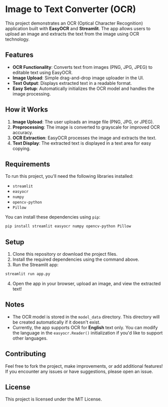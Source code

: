 
# Image to Text Converter (OCR) 

This project demonstrates an OCR (Optical Character Recognition) application built with **EasyOCR** and **Streamlit**. The app allows users to upload an image and extracts the text from the image using OCR technology.

## Features

- **OCR Functionality**: Converts text from images (PNG, JPG, JPEG) to editable text using EasyOCR.
- **Image Upload**: Simple drag-and-drop image uploader in the UI.
- **Text Output**: Displays extracted text in a readable format.
- **Easy Setup**: Automatically initializes the OCR model and handles the image processing.

## How it Works

1. **Image Upload**: The user uploads an image file (PNG, JPG, or JPEG).
2. **Preprocessing**: The image is converted to grayscale for improved OCR accuracy.
3. **OCR Extraction**: EasyOCR processes the image and extracts the text.
4. **Text Display**: The extracted text is displayed in a text area for easy copying.

## Requirements

To run this project, you'll need the following libraries installed:

- `streamlit`
- `easyocr`
- `numpy`
- `opencv-python`
- `Pillow`

You can install these dependencies using `pip`:

```bash
pip install streamlit easyocr numpy opencv-python Pillow
```

## Setup

1. Clone this repository or download the project files.
2. Install the required dependencies using the command above.
3. Run the Streamlit app:

```bash
streamlit run app.py
```

4. Open the app in your browser, upload an image, and view the extracted text!

## Notes

- The OCR model is stored in the `model_data` directory. This directory will be created automatically if it doesn't exist.
- Currently, the app supports OCR for **English** text only. You can modify the language in the `easyocr.Reader()` initialization if you'd like to support other languages.

## Contributing

Feel free to fork the project, make improvements, or add additional features! If you encounter any issues or have suggestions, please open an issue.

## License

This project is licensed under the MIT License.
